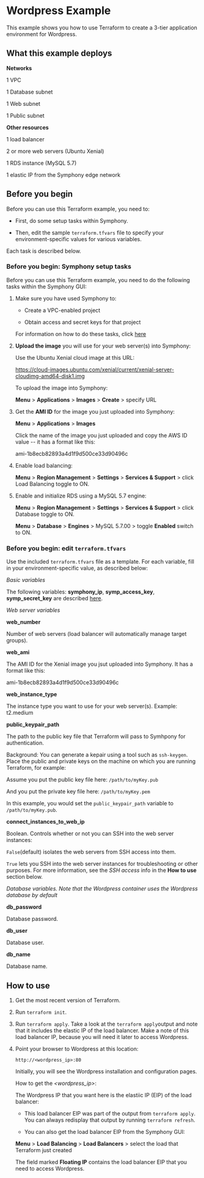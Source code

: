 # Wordpress Example

This example shows you how to use Terraform to create a 3-tier application environment for Wordpress.

## What this example deploys

**Networks**

1 VPC

1 Database subnet

1 Web subnet

1 Public subnet

**Other resources**

1 load balancer

2 or more web servers (Ubuntu Xenial)

1 RDS instance (MySQL 5.7)

1 elastic IP from the Symphony edge network

## Before you begin

Before you can use this Terraform example, you need to:

* First, do some setup tasks within Symphony.

* Then, edit the sample `terraform.tfvars` file to specify your environment-specific values for various variables.

Each task is described below.


### Before you begin: Symphony setup tasks

Before you can use this Terraform example, you need to do the following tasks within the Symphony GUI:

1. Make sure you have used Symphony to:

    * Create a VPC-enabled project

    * Obtain access and secret keys for that project

    For information on how to do these tasks, click [here](../README.md) 

2. **Upload the image** you will use for your web server(s) into Symphony:

    Use the Ubuntu Xenial cloud image at this URL:
    
    https://cloud-images.ubuntu.com/xenial/current/xenial-server-cloudimg-amd64-disk1.img
    
    To upload the image into Symphony:
    
    **Menu** > **Applications** > **Images** > **Create** > specify URL
    
    
3. Get the **AMI ID** for the image you just uploaded into Symphony:

    **Menu** > **Applications** > **Images**
    
    Click the name of the image you just uploaded and copy the AWS ID value -- it has a format like this:
    
    ami-1b8ecb82893a4d1f9d500ce33d90496c
    
4. Enable load balancing:

    **Menu** > **Region Management** > **Settings** > **Services & Support** > click Load Balancing toggle to ON.
    
5. Enable and initialize RDS using a MySQL 5.7 engine:

    **Menu** > **Region Management** > **Settings** > **Services & Support** > click Database toggle to ON.
    
    **Menu** > **Database** > **Engines** > MySQL 5.7.00 > toggle **Enabled** switch to ON.
    
    
### Before you begin: edit `terraform.tfvars`

Use the included `terraform.tfvars` file as a template. For each variable, fill in your environment-specific value, as described below:

_Basic variables_

The following variables: **symphony_ip**, **symp_access_key**, **symp_secret_key** are described [here](../ec2-instance/README.md).

_Web server variables_

**web_number**

Number of web servers (load balancer will automatically manage target groups).

**web_ami**

The AMI ID for the Xenial image you jsut uploaded into Symphony. It has a format like this:
    
ami-1b8ecb82893a4d1f9d500ce33d90496c

**web_instance_type**

The instance type you want to use for your web server(s). Example: t2.medium

**public_keypair_path**

The path to the public key file that Terraform will pass to Symhpony for authentication.

Background: You can generate a kepair using a tool such as `ssh-keygen`. Place the public and private keys on the machine on which you are running Terraform, for example:

Assume you put the public key file here: `/path/to/myKey.pub`

And you put the private key file here: `/path/to/myKey.pem`

In this example, you would set the `public_keypair_path` variable to `/path/to/myKey.pub`.

**connect_instances_to_web_ip**

Boolean. Controls whether or not you can SSH into the web server instances:

`False`(default) isolates the web servers from SSH access into them.

`True` lets you SSH into the web server instances for troubleshooting or other purposes. For more information, see the _SSH access_ info in the **How to use** section below. 

_Database variables. Note that the Wordpress container uses the Wordpress database by default_

**db_password**

Database password.

**db_user**

Database user.

**db_name**

Database name.


## How to use

1. Get the most recent version of Terraform.

2. Run `terraform init`.

3. Run `terraform apply`. Take a look at the `terraform apply`output and note that it includes the elastic IP of the load balancer. Make a note of this load balancer IP, because you will need it later to access Wordpress.

4. Point your browser to Wordpress at this location:

    `http://<wordpress_ip>:80`

    Initially, you will see the Wordpress installation and configuration pages.

    How to get the _<wordpress_ip>_:

    The Wordpress IP that you want here is the elastiic IP (EIP) of the load balancer:

    * This load balancer EIP was part of the output from `terraform apply`. You can always redisplay that output by running `terraform refresh`.

    * You can also get the load balancer EIP from the Symphony GUI:

    **Menu** > **Load Balancing** > **Load Balancers** > select the load that Terraform just created

    The field marked **Floating IP** contains the load balancer EIP that you need to access Wordpress.




    
    
